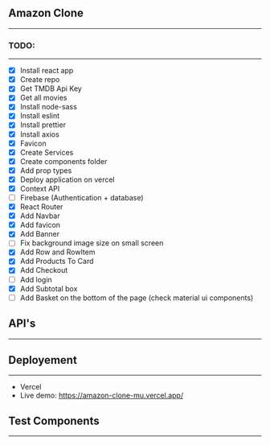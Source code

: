 ## Amazon Clone
----

### TODO:
----

* [x] Install react app
* [x] Create repo
* [x] Get TMDB Api Key
* [x] Get all movies
* [x] Install node-sass
* [x] Install eslint
* [x] Install prettier
* [x] Install axios
* [x] Favicon
* [x] Create Services
* [x] Create components folder
* [x] Add prop types
* [x] Deploy application on vercel
* [x] Context API
* [ ] Firebase (Authentication + database)
* [x] React Router
* [x] Add Navbar
* [x] Add favicon
* [x] Add Banner
* [ ] Fix background image size on small screen
* [x] Add Row and RowItem
* [x] Add Products To Card
* [x] Add Checkout
* [ ] Add login
* [x] Add Subtotal box
* [ ] Add Basket on the bottom of the page (check material ui components)

## API's
----


## Deployement
----

* Vercel
* Live demo: https://amazon-clone-mu.vercel.app/

## Test Components
----


